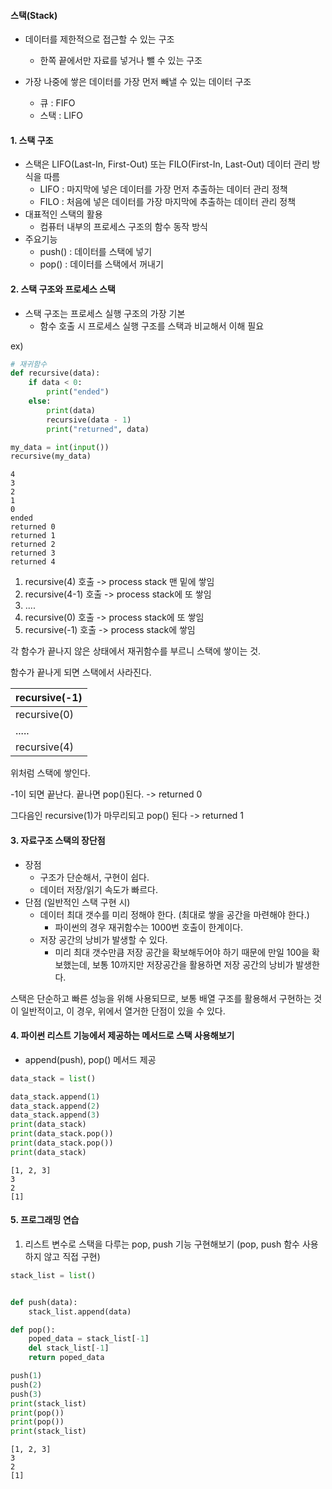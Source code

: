 #### 스택(Stack)

- 데이터를 제한적으로 접근할 수 있는 구조

  - 한쪽 끝에서만 자료를 넣거나 뺄 수 있는 구조

- 가장 나중에 쌓은 데이터를 가장 먼저 빼낼 수 있는 데이터 구조

  - 큐 : FIFO
  - 스택 : LIFO

  

#### 1. 스택 구조

- 스택은 LIFO(Last-In, First-Out) 또는 FILO(First-In, Last-Out) 데이터 관리 방식을 따름
  - LIFO : 마지막에 넣은 데이터를 가장 먼저 추출하는 데이터 관리 정책
  - FILO : 처음에 넣은 데이터를 가장 마지막에 추출하는 데이터 관리 정책
- 대표적인 스택의 활용
  - 컴퓨터 내부의 프로세스 구조의 함수 동작 방식
- 주요기능
  - push() : 데이터를 스택에 넣기
  - pop() : 데이터를 스택에서 꺼내기



#### 2. 스택 구조와 프로세스 스택

- 스택 구조는 프로세스 실행 구조의 가장 기본
  - 함수 호출 시 프로세스 실행 구조를 스택과 비교해서 이해 필요

ex)

```python
# 재귀함수
def recursive(data):
    if data < 0:
        print("ended")
    else:
        print(data)
        recursive(data - 1)
        print("returned", data)

my_data = int(input())
recursive(my_data)
```

```
4
3
2
1
0
ended
returned 0
returned 1
returned 2
returned 3
returned 4
```

1. recursive(4) 호출 -> process stack 맨 밑에 쌓임
2. recursive(4-1) 호출 -> process stack에 또 쌓임
3. ....
4. recursive(0) 호출 -> process stack에 또 쌓임
5. recursive(-1) 호출 -> process stack에 쌓임

각 함수가 끝나지 않은 상태에서 재귀함수를 부르니 스택에 쌓이는 것.

함수가 끝나게 되면 스택에서 사라진다.

| recursive(-1) |
| ------------- |
| recursive(0)  |
| .....         |
| recursive(4)  |

위처럼 스택에 쌓인다.

-1이 되면 끝난다. 끝나면 pop()된다. -> returned 0

그다음인 recursive(1)가 마무리되고 pop() 된다 -> returned 1



#### 3. 자료구조 스택의 장단점

- 장점
  - 구조가 단순해서, 구현이 쉽다.
  - 데이터 저장/읽기 속도가 빠르다.
- 단점 (일반적인 스택 구현 시)
  - 데이터 최대 갯수를 미리 정해야 한다. (최대로 쌓을 공간을 마련해야 한다.)
    - 파이썬의 경우 재귀함수는 1000번 호출이 한계이다.
  - 저장 공간의 낭비가 발생할 수 있다.
    - 미리 최대 갯수만큼 저장 공간을 확보해두어야 하기 때문에 만일 100을 확보했는데, 보통 10까지만 저장공간을 활용하면 저장 공간의 낭비가 발생한다.

스택은 단순하고 빠른 성능을 위해 사용되므로, 보통 배열 구조를 활용해서 구현하는 것이 일반적이고, 이 경우, 위에서 열거한 단점이 있을 수 있다.



#### 4. 파이썬 리스트 기능에서 제공하는 메서드로 스택 사용해보기

- append(push), pop() 메서드 제공

```python
data_stack = list()

data_stack.append(1)
data_stack.append(2)
data_stack.append(3)
print(data_stack)
print(data_stack.pop())
print(data_stack.pop())
print(data_stack)
```

```
[1, 2, 3]
3
2
[1]
```



#### 5. 프로그래밍 연습



1. 리스트 변수로 스택을 다루는 pop, push 기능 구현해보기 (pop, push 함수 사용하지 않고 직접 구현)

```python
stack_list = list()


def push(data):
    stack_list.append(data)

def pop():
    poped_data = stack_list[-1]
    del stack_list[-1]
    return poped_data

push(1)
push(2)
push(3)
print(stack_list)
print(pop())
print(pop())
print(stack_list)
```

```
[1, 2, 3]
3
2
[1]
```

